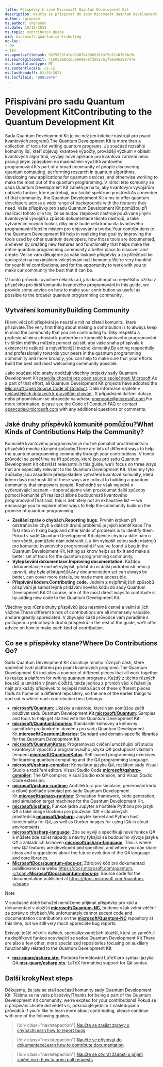 ```yaml
---
title: Příspěvky k sadě Microsoft Quantum Development Kit
description: Naučte se přispívat do sady Microsoft Quantum Development Kit a zapojte se do komunity zaměřené na kvantový vývoj.
author: cgranade
ms.author: chgranad
ms.date: 10/12/2018
ms.topic: contributor-guide
uid: microsoft.quantum.contributing
no-loc:
- Q#
- $$v
ms.openlocfilehash: 5079353f4feb5387e4958939b3f5bf7407056c9c
ms.sourcegitcommit: 71605ea9cc630e84e7ef29027e1f0ea06299747e
ms.translationtype: MT
ms.contentlocale: cs-CZ
ms.lasthandoff: 01/26/2021
ms.locfileid: "98858046"
---
```

# <a name="contributing-to-the-quantum-development-kit"></a><span data-ttu-id="fd115-103">Přispívání pro sadu Quantum Development Kit</span><span class="sxs-lookup"><span data-stu-id="fd115-103">Contributing to the Quantum Development Kit</span></span>

<span data-ttu-id="fd115-104">Sada Quantum Development Kit je víc než jen kolekce nástrojů pro psaní kvantových programů.</span><span class="sxs-lookup"><span data-stu-id="fd115-104">The Quantum Development Kit is more than a collection of tools for writing quantum programs.</span></span>
<span data-ttu-id="fd115-105">Je součástí rozsáhlé komunity lidí, kteří objevují kvantové výpočty, provádějí výzkum v oblasti kvantových algoritmů, vyvíjejí nové aplikace pro kvantová zařízení nebo pracují jiným způsobem na maximálním využití kvantového programování.</span><span class="sxs-lookup"><span data-stu-id="fd115-105">It's part of a broad community of people discovering quantum computing, performing research in quantum algorithms, developing new applications for quantum devices, and otherwise working to make the most out of the quantum programming.</span></span>
<span data-ttu-id="fd115-106">V rámci této komunity se sada Quantum Development Kit zaměřuje na to, aby kvantovým vývojářům nabízela funkce, které potřebují, pro široké spektrum prostředí.</span><span class="sxs-lookup"><span data-stu-id="fd115-106">As a member of that community, the Quantum Development Kit aims to offer quantum developers across a wide range of backgrounds with the features they need.</span></span>
<span data-ttu-id="fd115-107">Vaše příspěvky pro sadu Quantum Development Kit pomůžou při realizaci tohoto cíle tím, že se budou zlepšovat nástroje používané jinými kvantovými vývojáři a způsob dokumentace těchto nástrojů, a také vytvářením nových funkcí, díky nimž bude celá komunita kvantového programování lepším místem pro objevování a tvorbu.</span><span class="sxs-lookup"><span data-stu-id="fd115-107">Your contributions to the Quantum Development Kit help in realizing that goal by improving the tools used by other quantum developers, how those tools are documented, and even by creating new features and functionality that helps make the entire quantum programming community a better place to discover and create.</span></span>
<span data-ttu-id="fd115-108">Velice vám děkujeme za vaše laskavé příspěvky a za příležitost ke spolupráci na maximálním vylepšování naší komunity.</span><span class="sxs-lookup"><span data-stu-id="fd115-108">We're very thankful for your kind contributions, and for the opportunity to work with you to make our community the best that it can be.</span></span> 

<span data-ttu-id="fd115-109">V tomto průvodci uvádíme několik rad, jak dosáhnout co největšího užitku z příspěvku pro širší komunitu kvantového programování.</span><span class="sxs-lookup"><span data-stu-id="fd115-109">In this guide, we provide some advice on how to make your contribution as useful as possible to the broader quantum programming community.</span></span>

## <a name="building-community"></a><span data-ttu-id="fd115-110">Vytváření komunity</span><span class="sxs-lookup"><span data-stu-id="fd115-110">Building Community</span></span>

<span data-ttu-id="fd115-111">Hlavní věcí při přispívání je neustále mít na zřeteli komunitu, které přispíváte.</span><span class="sxs-lookup"><span data-stu-id="fd115-111">The very first thing about making a contribution is to always keep in mind the community that you are contributing to.</span></span>
<span data-ttu-id="fd115-112">Díky respektu a profesionálnímu chování k partnerům v komunitě kvantového programování i v širším měřítku můžete pomoct zajistit, aby vaše snaha přispívala k existenci té nejlepší a nejvstřícnější možné komunity.</span><span class="sxs-lookup"><span data-stu-id="fd115-112">By acting respectfully and professionally towards your peers in the quantum programming community and more broadly, you can help to make sure that your efforts build the best and most welcoming community possible.</span></span>

<span data-ttu-id="fd115-113">Jako součást této snahy dodržují všechny projekty sady Quantum Development Kit [pravidla chování pro open source společnosti Microsoft](https://opensource.microsoft.com/codeofconduct/).</span><span class="sxs-lookup"><span data-stu-id="fd115-113">As a part of that effort, all Quantum Development Kit projects have adopted the [Microsoft Open Source Code of Conduct](https://opensource.microsoft.com/codeofconduct/).</span></span>
<span data-ttu-id="fd115-114">Další informace najdete v [nejčastějších dotazech k pravidlům chování](https://opensource.microsoft.com/codeofconduct/faq/). S případnými dalšími dotazy nebo připomínkami se obracejte na adresu [opencode@microsoft.com](mailto:opencode@microsoft.com).</span><span class="sxs-lookup"><span data-stu-id="fd115-114">For more information, please see the [Code of Conduct FAQ](https://opensource.microsoft.com/codeofconduct/faq/) or contact [opencode@microsoft.com](mailto:opencode@microsoft.com) with any additional questions or comments.</span></span>

## <a name="what-kinds-of-contributions-help-the-community"></a><span data-ttu-id="fd115-115">Jaké druhy příspěvků komunitě pomůžou?</span><span class="sxs-lookup"><span data-stu-id="fd115-115">What Kinds of Contributions Help the Community?</span></span>

<span data-ttu-id="fd115-116">Komunitě kvantového programování je možné pomáhat prostřednictvím příspěvků mnoha různými způsoby.</span><span class="sxs-lookup"><span data-stu-id="fd115-116">There are lots of different ways to help the quantum programming community through your contributions.</span></span>
<span data-ttu-id="fd115-117">V tomto průvodci se zaměříme na tři způsoby, které jsou pro sadu Quantum Development Kit obzvlášť relevantní.</span><span class="sxs-lookup"><span data-stu-id="fd115-117">In this guide, we'll focus on three ways that are especially relevant to the Quantum Development Kit.</span></span>
<span data-ttu-id="fd115-118">Všechny tyto způsoby jsou zásadním předpokladem vytváření kvantové komunity, která lidem dává možnosti.</span><span class="sxs-lookup"><span data-stu-id="fd115-118">All of these ways are critical to building a quantum community that empowers people.</span></span>
<span data-ttu-id="fd115-119">Rozhodně se však nejedná o vyčerpávající seznam – doporučujeme vám prozkoumat další způsoby pomoci komunitě při realizaci slibné budoucnosti kvantového programování!</span><span class="sxs-lookup"><span data-stu-id="fd115-119">That said, this is definitely not an exhaustive list — we encourage you to explore other ways to help the community build on the promise of quantum programming!</span></span>

- <span data-ttu-id="fd115-120">**Zasílání zpráv o chybách.**</span><span class="sxs-lookup"><span data-stu-id="fd115-120">**Reporting bugs.**</span></span> <span data-ttu-id="fd115-121">Prvním krokem při odstraňování chyb a dalších druhů problémů je jejich identifikace.</span><span class="sxs-lookup"><span data-stu-id="fd115-121">The first step in fixing bugs and other kinds of problems is to identify them.</span></span> <span data-ttu-id="fd115-122">Pokud v sadě Quantum Development Kit objevíte chybu a dáte nám o tom vědět, pomůžete nám odstranit ji, a tím vylepšit celou sadu nástrojů pro komunitu kvantového programování.</span><span class="sxs-lookup"><span data-stu-id="fd115-122">If you've found a bug in the Quantum Development Kit, letting us know helps us fix it and make a better set of tools for the quantum programming community.</span></span>
- <span data-ttu-id="fd115-123">**Vylepšování dokumentace.**</span><span class="sxs-lookup"><span data-stu-id="fd115-123">**Improving documentation.**</span></span> <span data-ttu-id="fd115-124">Každou dokumentaci je možné vylepšit, přidat do ní další podrobnosti nebo ji upravit, aby byla přístupnější.</span><span class="sxs-lookup"><span data-stu-id="fd115-124">Any documentation set can always be better, can cover more details, be made more accessible.</span></span>
- <span data-ttu-id="fd115-125">**Přispívání kódem.**</span><span class="sxs-lookup"><span data-stu-id="fd115-125">**Contributing code.**</span></span> <span data-ttu-id="fd115-126">Jedním z nejpřímějších způsobů přispívání je samozřejmě přidávání nového kódu do sady Quantum Development Kit.</span><span class="sxs-lookup"><span data-stu-id="fd115-126">Of course, one of the most direct ways to contribute is by adding new code to the Quantum Development Kit.</span></span>

<span data-ttu-id="fd115-127">Všechny tyto různé druhy příspěvků jsou nesmírně cenné a velmi si jich vážíme.</span><span class="sxs-lookup"><span data-stu-id="fd115-127">These different kinds of contributions are all immensely valuable, and are greatly appreciated.</span></span>
<span data-ttu-id="fd115-128">V zbývající části průvodce vám poradíme s postupem u jednotlivých druhů příspěvků.</span><span class="sxs-lookup"><span data-stu-id="fd115-128">In the rest of the guide, we'll offer advice on how to make each kind of contribution.</span></span>

## <a name="where-do-contributions-go"></a><span data-ttu-id="fd115-129">Co se s příspěvky stane?</span><span class="sxs-lookup"><span data-stu-id="fd115-129">Where Do Contributions Go?</span></span>

<span data-ttu-id="fd115-130">Sada Quantum Development Kit obsahuje mnoho různých částí, které společně tvoří platformu pro psaní kvantových programů.</span><span class="sxs-lookup"><span data-stu-id="fd115-130">The Quantum Development Kit includes a number of different pieces that all work together to realize a platform for writing quantum programs.</span></span>
<span data-ttu-id="fd115-131">Každý z těchto různých kousků je umístěn v jiném úložišti, takže jednou z prvních věcí k řešení je najít pro každý příspěvek to nejlepší místo.</span><span class="sxs-lookup"><span data-stu-id="fd115-131">Each of these different pieces finds its home on a different repository, so the one of the earlier things to sort out is where each contribution best belongs.</span></span>

- <span data-ttu-id="fd115-132">[**microsoft/Quantum:**](https://github.com/Microsoft/Quantum) Ukázky a nástroje, které vám pomůžou začít používat sadu Quantum Development Kit.</span><span class="sxs-lookup"><span data-stu-id="fd115-132">[**microsoft/Quantum**](https://github.com/Microsoft/Quantum): Samples and tools to help get started with the Quantum Development Kit.</span></span>
- <span data-ttu-id="fd115-133">[**microsoft/QuantumLibraries:**](https://github.com/Microsoft/QuantumLibraries) Standardní knihovny a knihovny specifické pro konkrétní doménu pro sadu Quantum Development Kit.</span><span class="sxs-lookup"><span data-stu-id="fd115-133">[**microsoft/QuantumLibraries**](https://github.com/Microsoft/QuantumLibraries): Standard and domain-specific libraries for the Quantum Development Kit.</span></span>
- <span data-ttu-id="fd115-134">[**microsoft/QuantumKatas:**](https://github.com/Microsoft/QuantumKatas) Programovací cvičení umožňující při studiu kvantových výpočtů a programovacího jazyka Q# postupovat vlastním tempem.</span><span class="sxs-lookup"><span data-stu-id="fd115-134">[**microsoft/QuantumKatas**](https://github.com/Microsoft/QuantumKatas): Self-paced programming exercises for learning quantum computing and the Q# programming language.</span></span>
- <span data-ttu-id="fd115-135">[**microsoft/qsharp-compiler:**](https://github.com/microsoft/qsharp-compiler) Kompilátor jazyka Q#, rozšíření sady Visual Studio a rozšíření editoru Visual Studio Code.</span><span class="sxs-lookup"><span data-stu-id="fd115-135">[**microsoft/qsharp-compiler**](https://github.com/microsoft/qsharp-compiler): The Q# compiler, Visual Studio extension, and Visual Studio Code extension.</span></span>
- <span data-ttu-id="fd115-136">[**microsoft/qsharp-runtime:**](https://github.com/microsoft/qsharp-runtime) Architektura pro simulace, generování kódu a cílové počítače simulací pro sadu Quantum Development Kit.</span><span class="sxs-lookup"><span data-stu-id="fd115-136">[**microsoft/qsharp-runtime**](https://github.com/microsoft/qsharp-runtime): Simulation framework, code generation, and simulation target machines for the Quantum Development Kit.</span></span>
- <span data-ttu-id="fd115-137">[**microsoft/iqsharp:**](https://github.com/microsoft/iqsharp) Funkce jádra Jupyter a hostitele Pythonu pro jazyk Q# a také image Dockeru pro používání IQ# v cloudových prostředích.</span><span class="sxs-lookup"><span data-stu-id="fd115-137">[**microsoft/iqsharp**](https://github.com/microsoft/iqsharp): Jupyter kernel and Python host functionality for Q#, as well as Docker images for using IQ# in cloud environments.</span></span>
- <span data-ttu-id="fd115-138">[**microsoft/qsharp-language**](https://github.com/microsoft/qsharp-language): Zde se vyvíjí a specifikují nové funkce Q# a můžete zde sdílet nápady a návrhy týkající se budoucího vývoje jazyka Q# a základních knihoven.</span><span class="sxs-lookup"><span data-stu-id="fd115-138">[**microsoft/qsharp-language**](https://github.com/microsoft/qsharp-language): This is where new Q# features are developed and specified, and where you can share ideas and suggestions about the future evolution of the Q# language and core libraries.</span></span>
- <span data-ttu-id="fd115-139">[**MicrosoftDocs/quantum-docs-pr:**](https://github.com/MicrosoftDocs/quantum-docs-pr) Zdrojový kód pro dokumentaci publikovanou na webu https://docs.microsoft.com/quantum.</span><span class="sxs-lookup"><span data-stu-id="fd115-139">[**MicrosoftDocs/quantum-docs-pr**](https://github.com/MicrosoftDocs/quantum-docs-pr): Source code for the documentation published at https://docs.microsoft.com/quantum.</span></span>

> [!NOTE]
> <span data-ttu-id="fd115-140">V současné době bohužel nemůžeme přijímat příspěvky pro kód a dokumentaci v úložišti [**microsoft/Quantum-NC**](https://github.com/microsoft/Quantum-NC), budeme však velmi vděční za zprávy o chybách.</span><span class="sxs-lookup"><span data-stu-id="fd115-140">We unfortunately cannot accept code and documentation contributions on the [**microsoft/Quantum-NC**](https://github.com/microsoft/Quantum-NC) repository at this time, but we still very much appreciate bug reports.</span></span>

<span data-ttu-id="fd115-141">Existuje ještě několik dalších, specializovanějších úložišť, která se zaměřují na doplňkové funkce související se sadou Quantum Development Kit.</span><span class="sxs-lookup"><span data-stu-id="fd115-141">There are also a few other, more specialized repositories focusing on auxiliary functionality related to the Quantum Development Kit.</span></span>

- <span data-ttu-id="fd115-142">[**msr-quarc/qsharp.sty:**](https://github.com/msr-quarc/qsharp.sty) Podpora formátování LaTeX pro syntaxi jazyka Q#.</span><span class="sxs-lookup"><span data-stu-id="fd115-142">[**msr-quarc/qsharp.sty**](https://github.com/msr-quarc/qsharp.sty): LaTeX formatting support for Q# syntax.</span></span>

## <a name="next-steps"></a><span data-ttu-id="fd115-143">Další kroky</span><span class="sxs-lookup"><span data-stu-id="fd115-143">Next steps</span></span>

<span data-ttu-id="fd115-144">Děkujeme, že jste se stali součástí komunity sady Quantum Development Kit. Těšíme se na vaše příspěvky!</span><span class="sxs-lookup"><span data-stu-id="fd115-144">Thanks for being a part of the Quantum Development Kit community, we're excited for your contributions!</span></span>
<span data-ttu-id="fd115-145">Pokud se o přispívání chcete dozvědět víc, pokračujte jedním z následujících průvodců.</span><span class="sxs-lookup"><span data-stu-id="fd115-145">If you'd like to learn more about contributing, please continue with one of the following guides.</span></span>

> [!div class="nextstepaction"]
> [<span data-ttu-id="fd115-146">Naučte se zasílat zprávy o chybách</span><span class="sxs-lookup"><span data-stu-id="fd115-146">Learn how to report bugs</span></span>](xref:microsoft.quantum.contributing.reporting)

> [!div class="nextstepaction"]
> [<span data-ttu-id="fd115-147">Naučte se přispívat do dokumentace</span><span class="sxs-lookup"><span data-stu-id="fd115-147">Learn how to contribute documentation</span></span>](xref:microsoft.quantum.contributing.docs)

> [!div class="nextstepaction"]
> [<span data-ttu-id="fd115-148">Naučte se otvírat žádosti o přijetí změn</span><span class="sxs-lookup"><span data-stu-id="fd115-148">Learn how to open pull requests</span></span>](xref:microsoft.quantum.contributing.pulls)
